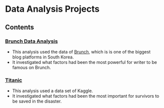 # Data Analysis Projects

## Contents

### [Brunch Data Analysis](brunch-data-analysis/Brunch%20Data%20Analysis.ipynb)

- This analysis used the data of [Brunch](https://brunch.co.kr/), which is is one of the biggest blog platforms in South Korea.
- It investigated what factors had been the most powerful for writer to be famous on Brunch.

### [Titanic](titanic-data-analysis/Titanic%20data.ipynb)

- This analysis used a data set of Kaggle.
- It investigated what factors had been the most important for survivors to be saved in the disaster.
